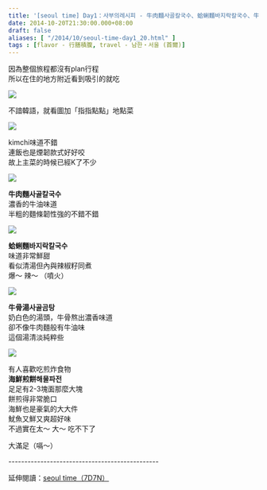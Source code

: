 ```yaml
---
title: '[seoul time] Day1：사부의레시피 - 牛肉麵사골칼국수、蛤蜊麵바지락칼국수、牛骨湯사골곰탕、海鮮煎餅해물파전'
date: 2014-10-20T21:30:00.000+08:00
draft: false
aliases: [ "/2014/10/seoul-time-day1_20.html" ]
tags : [flavor - 行膳積腹, travel - 남한・서울 (首爾)]
---
```


因為整個旅程都沒有plan行程  
所以在住的地方附近看到吸引的就吃  

[![](https://4.bp.blogspot.com/-2NpoEUviHHw/XE1mrPbp8yI/AAAAAAAAHKI/93cf-m-AsvUAz8ZRTmZeV3YTcyQBg6bqQCLcBGAs/s640/14949295094_6d42d8f437_z.jpg)](https://4.bp.blogspot.com/-2NpoEUviHHw/XE1mrPbp8yI/AAAAAAAAHKI/93cf-m-AsvUAz8ZRTmZeV3YTcyQBg6bqQCLcBGAs/s1600/14949295094_6d42d8f437_z.jpg)

不諳韓語，就看圖加「指指點點」地點菜  

[![](https://2.bp.blogspot.com/--F4vzfVYYEQ/XE1mwNBrmuI/AAAAAAAAHKM/pAFXDlZY7hIJZC-WtCExYYN1Igjp1rpEgCLcBGAs/s640/15384029017_f5c6e7148d_z.jpg)](https://2.bp.blogspot.com/--F4vzfVYYEQ/XE1mwNBrmuI/AAAAAAAAHKM/pAFXDlZY7hIJZC-WtCExYYN1Igjp1rpEgCLcBGAs/s1600/15384029017_f5c6e7148d_z.jpg)

kimchi味道不錯  
連飯也是煙韌款式好好咬  
故上主菜的時候已經K了不少  

[![](https://2.bp.blogspot.com/-5wge-9PgILc/XE1m1hXeLPI/AAAAAAAAHKQ/ovcRWU_ygBQ5wlmSIIOIEcP1eiELfaDZQCLcBGAs/s640/15546335236_f79c97c457_z.jpg)](https://2.bp.blogspot.com/-5wge-9PgILc/XE1m1hXeLPI/AAAAAAAAHKQ/ovcRWU_ygBQ5wlmSIIOIEcP1eiELfaDZQCLcBGAs/s1600/15546335236_f79c97c457_z.jpg)

**牛肉麵사골칼국수**  
濃香的牛油味道  
半粗的麵條韌性強的不錯不錯  

[![](https://4.bp.blogspot.com/-Faoc4HzoY8g/XE1m8ptFh8I/AAAAAAAAHKY/Gvlv7hvd_e0crBzAZEb4eH_y8UYmDaA4gCLcBGAs/s640/15546334906_0ec2931517_z.jpg)](https://4.bp.blogspot.com/-Faoc4HzoY8g/XE1m8ptFh8I/AAAAAAAAHKY/Gvlv7hvd_e0crBzAZEb4eH_y8UYmDaA4gCLcBGAs/s1600/15546334906_0ec2931517_z.jpg)

**蛤蜊麵바지락칼국수**  
味道非常鮮甜  
看似清湯但內與辣椒籽同煮  
爆～ 辣～ （噴火）  

[![](https://2.bp.blogspot.com/--hDcHp2pBDA/XE1nEFI_s0I/AAAAAAAAHKg/86lNdVXI2eMHLYuFulIMtdz3oN-c0zhigCLcBGAs/s640/15570040755_fe0764398a_z.jpg)](https://2.bp.blogspot.com/--hDcHp2pBDA/XE1nEFI_s0I/AAAAAAAAHKg/86lNdVXI2eMHLYuFulIMtdz3oN-c0zhigCLcBGAs/s1600/15570040755_fe0764398a_z.jpg)

**牛骨湯사골곰탕**  
奶白色的湯頭，牛骨熬出濃香味道  
卻不像牛肉麵般有牛油味  
這個湯清淡純粹些  

[![](https://4.bp.blogspot.com/-Mtzod7RIegQ/XE1nNCWnC-I/AAAAAAAAHKo/yMAJrhPNTFQDK1Zf0WdawlBCKKwpd7lpQCLcBGAs/s640/14949862733_141a5bf79c_z.jpg)](https://4.bp.blogspot.com/-Mtzod7RIegQ/XE1nNCWnC-I/AAAAAAAAHKo/yMAJrhPNTFQDK1Zf0WdawlBCKKwpd7lpQCLcBGAs/s1600/14949862733_141a5bf79c_z.jpg)

有人喜歡吃煎炸食物  
**海鮮煎餅해물파전**  
足足有2-3塊面那麼大塊  
餅煎得非常脆口  
海鮮也是豪氣的大大件  
魷魚又鮮又爽超好味  
不過實在太～ 大～ 吃不下了  
  
大滿足（嗝～）  
  
\-----------------------------------------------  
  
延伸閱讀：[seoul time（7D7N）](http://www.hidie.net/2014/11/seoul-time7d7n.html)